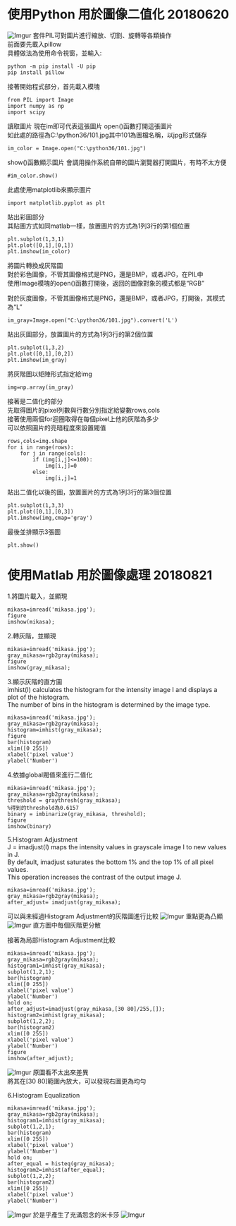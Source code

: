 使用Python 用於圖像二值化 20180620
==================================
![Imgur](https://i.imgur.com/5yMFtlD.png)
套件PIL可對圖片進行縮放、切割、旋轉等各類操作<br/>
前面要先載入pillow<br/>
具體做法為使用命令視窗，並輸入:
<pre><code>python -m pip install -U pip
pip install pillow</pre></code>
接著開始程式部分，首先載入模塊
<pre><code>from PIL import Image  
import numpy as np  
import scipy  </pre></code>
  

讀取圖片 現在im即可代表這張圖片 open()函數打開這張圖片<br/>
如此處的路徑為C:\python36/101.jpg其中101為圖檔名稱，以jpg形式儲存
<pre><code>im_color = Image.open("C:\python36/101.jpg")  </pre></code>
  
show()函數顯示圖片 會調用操作系統自帶的圖片瀏覽器打開圖片，有時不太方便
<pre><code>#im_color.show()</pre></code>

此處使用matplotlib來顯示圖片
<pre><code>import matplotlib.pyplot as plt</pre></code>

貼出彩圖部分<br/>
其貼圖方式如同matlab一樣，放置圖片的方式為1列3行的第1個位置
<pre><code>plt.subplot(1,3,1)
plt.plot([0,1],[0,1])
plt.imshow(im_color)</pre></code>


將圖片轉換成灰階圖<br/>
對於彩色圖像，不管其圖像格式是PNG，還是BMP，或者JPG，在PIL中<br/>
使用Image模塊的open()函數打開後，返回的圖像對象的模式都是“RGB”<br/>

對於灰度圖像，不管其圖像格式是PNG，還是BMP，或者JPG，打開後，其模式為“L”
<pre><code>im_gray=Image.open("C:\python36/101.jpg").convert('L')</pre></code>

貼出灰圖部分，放置圖片的方式為1列3行的第2個位置
<pre><code>plt.subplot(1,3,2)
plt.plot([0,1],[0,2])
plt.imshow(im_gray)</pre></code>



將灰階圖以矩陣形式指定給img
<pre><code>img=np.array(im_gray)</pre></code>

接著是二值化的部分<br/>
先取得圖片的pixel列數與行數分別指定給變數rows,cols<br/>
接著使用兩個for迴圈取得在每個pixel上他的灰階為多少<br/>
可以依照圖片的亮暗程度來設置閥值<br/>
<pre><code>rows,cols=img.shape
for i in range(rows):
    for j in range(cols):
        if (img[i,j]<=100):
            img[i,j]=0
        else:
            img[i,j]=1</pre></code>

貼出二值化以後的圖，放置圖片的方式為1列3行的第3個位置
<pre><code>plt.subplot(1,3,3)
plt.plot([0,1],[0,3])
plt.imshow(img,cmap='gray')</pre></code>
最後並排顯示3張圖
<pre><code>plt.show()</pre></code>

使用Matlab 用於圖像處理 20180821
================================


1.將圖片載入，並顯現
<pre><code>mikasa=imread('mikasa.jpg');
figure
imshow(mikasa);</pre></code>


2.轉灰階，並顯現
<pre><code>mikasa=imread('mikasa.jpg');
gray_mikasa=rgb2gray(mikasa);
figure
imshow(gray_mikasa);</pre></code>


3.顯示灰階的直方圖 <br/>
imhist(I) calculates the histogram for the intensity image I and displays a plot of the histogram. <br/>
The number of bins in the histogram is determined by the image type.

<pre><code>mikasa=imread('mikasa.jpg');
gray_mikasa=rgb2gray(mikasa);
histogram=imhist(gray_mikasa);
figure
bar(histogram)
xlim([0 255])
xlabel('pixel value')
ylabel('Number')</pre></code>


4.依據global閥值來進行二值化
<pre><code>mikasa=imread('mikasa.jpg');
gray_mikasa=rgb2gray(mikasa);
threshold = graythresh(gray_mikasa);
%得到的threshold為0.6157
binary = imbinarize(gray_mikasa, threshold);
figure
imshow(binary)</pre></code>


5.Histogram Adjustment <br/>
J = imadjust(I) maps the intensity values in grayscale image I to new values in J.  <br/>
By default, imadjust saturates the bottom 1% and the top 1% of all pixel values.  <br/>
This operation increases the contrast of the output image J.

<pre><code>mikasa=imread('mikasa.jpg');
gray_mikasa=rgb2gray(mikasa);
after_adjust= imadjust(gray_mikasa);</pre></code>

可以與未經過Histogram Adjustment的灰階圖進行比較
![Imgur](https://i.imgur.com/znImRqV.png)
重點更為凸顯
![Imgur](https://i.imgur.com/EmsuswZ.png)
直方圖中每個灰階更分散<br/>

接著為局部Histogram Adjustment比較
<pre><code>mikasa=imread('mikasa.jpg');
gray_mikasa=rgb2gray(mikasa);
histogram1=imhist(gray_mikasa);
subplot(1,2,1);
bar(histogram)
xlim([0 255])
xlabel('pixel value')
ylabel('Number')
hold on;
after_adjust=imadjust(gray_mikasa,[30 80]/255,[]);
histogram2=imhist(gray_mikasa);
subplot(1,2,2);
bar(histogram2)
xlim([0 255])
xlabel('pixel value')
ylabel('Number')
figure
imshow(after_adjust);</pre></code>
![Imgur](https://i.imgur.com/UHieRo4.png)
原圖看不太出來差異<br/>
將其在[30 80]範圍內放大，可以發現右圖更為均勻

6.Histogram Equalization
<pre><code>mikasa=imread('mikasa.jpg');
gray_mikasa=rgb2gray(mikasa);
histogram1=imhist(gray_mikasa);
subplot(1,2,1);
bar(histogram)
xlim([0 255])
xlabel('pixel value')
ylabel('Number')
hold on;
after_equal = histeq(gray_mikasa);
histogram2=imhist(after_equal);
subplot(1,2,2);
bar(histogram2)
xlim([0 255])
xlabel('pixel value')
ylabel('Number')</pre></code>
![Imgur](https://i.imgur.com/v2EOTPD.png)
於是乎產生了充滿怨念的米卡莎
![Imgur](https://i.imgur.com/MpcQ15g.png)



